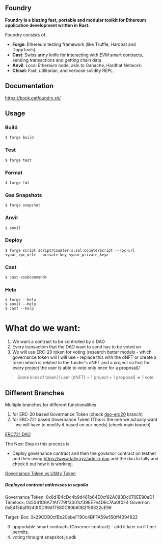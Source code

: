 ## Foundry

**Foundry is a blazing fast, portable and modular toolkit for Ethereum application development written in Rust.**

Foundry consists of:

-   **Forge**: Ethereum testing framework (like Truffle, Hardhat and DappTools).
-   **Cast**: Swiss army knife for interacting with EVM smart contracts, sending transactions and getting chain data.
-   **Anvil**: Local Ethereum node, akin to Ganache, Hardhat Network.
-   **Chisel**: Fast, utilitarian, and verbose solidity REPL.

## Documentation

https://book.getfoundry.sh/

## Usage

### Build

```shell
$ forge build
```

### Test

```shell
$ forge test
```

### Format

```shell
$ forge fmt
```

### Gas Snapshots

```shell
$ forge snapshot
```

### Anvil

```shell
$ anvil
```

### Deploy

```shell
$ forge script script/Counter.s.sol:CounterScript --rpc-url <your_rpc_url> --private-key <your_private_key>
```

### Cast

```shell
$ cast <subcommand>
```

### Help

```shell
$ forge --help
$ anvil --help
$ cast --help
```



# What do we want: 

1. We want a contract to be controlled by a DAO
2. Every transaction that the DAO want to send has to be voted on
3. We will use ERC-20 token for voting (research better models - which governance token will I will use - replace this with the dNFT or create a token which is related to the funder's dNFT and a project so that for every project the user is able to vote only once for a proposal)/

> Some kind of token[1 user (dNFT) + 1 project + 1 proposal] => 1 vote 

## Different Branches
Multiple branches for different functionalities 
1. for ERC-20 based Governance Token (check [dao-erc20]() branch)
2. for ERC-721 based Governance Token (This is the one we actually want - we will have to modify it based on our needs) (check main branch)

[ERC721 DAO](https://www.covalenthq.com/docs/unified-api/guides/what-are-daos-and-how-do-they-work-part-2/)

The Next Step in this process is: 
- Deploy governance contract and then the governor contract on testnet and then using 
    https://www.tally.xyz/add-a-dao
add the dao to tally and check it out how it is working.  

<!-- [create an NFT DAO](https://blog.tally.xyz/how-to-create-an-nft-dao-47669a9e4e3a) -->

[Governance Token vs Utility Token](https://www.coingecko.com/learn/governance-vs-utility-tokens) 

##### Deployed contract addresses in sepolia
Governance Token: 0x8d1B4cDc4b9d461b64E0cf92A083Dc070EE90eD1
Timelock: 0x5041C6A71Af779ff3301cf39EE7e4D6c7Aa0f0F4
Governor: 0xE4158af9243f0D99d17580C80b60B2f56322cE96

Target: Box: 0x29CDB0cfBb20ebeF190c4BFFA59e550ff4394922


3. upgradable smart contracts (Governor contract) - add it later on if time permits. 
4. voting throught snapshot.js sdk

